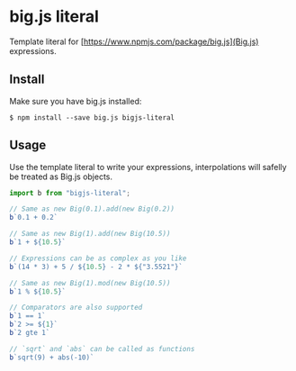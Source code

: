 # big.js literal

Template literal for [https://www.npmjs.com/package/big.js](Big.js) expressions.

## Install

Make sure you have big.js installed:

```shell
$ npm install --save big.js bigjs-literal
```

## Usage

Use the template literal to write your expressions, interpolations will safelly be treated as Big.js objects.

```javascript
import b from "bigjs-literal";

// Same as new Big(0.1).add(new Big(0.2))
b`0.1 + 0.2`

// Same as new Big(1).add(new Big(10.5))
b`1 + ${10.5}`

// Expressions can be as complex as you like
b`(14 * 3) + 5 / ${10.5} - 2 * ${"3.5521"}`

// Same as new Big(1).mod(new Big(10.5))
b`1 % ${10.5}`

// Comparators are also supported
b`1 == 1`
b`2 >= ${1}`
b`2 gte 1`

// `sqrt` and `abs` can be called as functions
b`sqrt(9) + abs(-10)`
```
